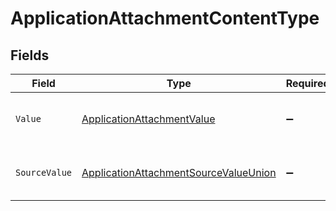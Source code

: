 # ApplicationAttachmentContentType


## Fields

| Field                                                                                                     | Type                                                                                                      | Required                                                                                                  | Description                                                                                               | Example                                                                                                   |
| --------------------------------------------------------------------------------------------------------- | --------------------------------------------------------------------------------------------------------- | --------------------------------------------------------------------------------------------------------- | --------------------------------------------------------------------------------------------------------- | --------------------------------------------------------------------------------------------------------- |
| `Value`                                                                                                   | [ApplicationAttachmentValue](../../Models/Components/ApplicationAttachmentValue.md)                       | :heavy_minus_sign:                                                                                        | The content type of the attachment.                                                                       | text                                                                                                      |
| `SourceValue`                                                                                             | [ApplicationAttachmentSourceValueUnion](../../Models/Components/ApplicationAttachmentSourceValueUnion.md) | :heavy_minus_sign:                                                                                        | The source value of the content type.                                                                     | Text                                                                                                      |